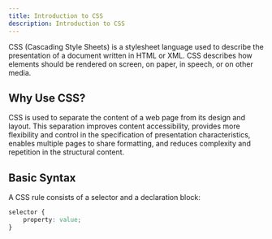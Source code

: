 ```yaml
---
title: Introduction to CSS
description: Introduction to CSS
---
```


CSS (Cascading Style Sheets) is a stylesheet language used to describe the presentation of a document written in HTML or XML. CSS describes how elements should be rendered on screen, on paper, in speech, or on other media.

## Why Use CSS?

CSS is used to separate the content of a web page from its design and layout. This separation improves content accessibility, provides more flexibility and control in the specification of presentation characteristics, enables multiple pages to share formatting, and reduces complexity and repetition in the structural content.

## Basic Syntax

A CSS rule consists of a selector and a declaration block:

```css
selector {
    property: value;
}
